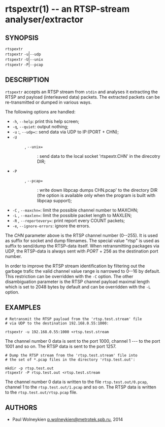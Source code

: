 rtspextr(1) -- an RTSP-stream analyser/extractor
======================================================

SYNOPSIS
--------

`rtspextr` <br>
`rtspextr` `-u`|`--udp` <br>
`rtspextr` `-U`|`--unix` <br>
`rtspextr` `-P`|`--pcap` <br>

DESCRIPTION
-----------

`rtspextr` accepts an RTSP stream from `stdin` and analyses it
extracting the RTSP and payload (interleaved data) packets. The
extracted packets can be re-transmitted or dumped in various ways.

The following options are handled:

* `-h`, `--help`:
    print this help screen;
* `-q`, `--quiet`:
    output nothing;
* `-u` <IP>:<PORT>, `--udp=`<IP>:<PORT>:
    send data via UDP to IP:(PORT + CHN);
* `-U` <DIR>, `--unix=`<DIR>:
    send data to the local socket 'rtspextr.CHN' in the direcotry DIR;
* `-P` <DIR>, `--pcap=`<DIR>:
    write down libpcap dumps CHN.pcap' to the directory DIR (the
    option is available only when the program is built with libpcap
    support);
* `-C` <MAXCHN>, `--maxchn=`<MAXCHN>:
    limit the possible channel number to MAXCHN;
* `-L` <MAXLEN>, `--maxlen=`<MAXLEN>:
    limit the possible packet length to MAXLEN;
* `-R` <COUNT>, `--reportevery=`<COUNT>:
    print report every COUNT packets;
* `-e`, `--ignore-errors`:
    ignore the errors.


The *CHN* parameter above is the RTSP channel number (0--255).
It is used as suffix for socket and dump filenames. The special value
"rtsp" is used as suffix to send/dump the RTSP-data itself. When
retransmitting packages via UDP, the RTSP-data is always sent with
*PORT* + 256 as the destination port number.

In order to improve the RTSP stream identification by filtering out
the garbage trafic the valid channel value range is narrowed to 0--16
by default. This restriction can be overridden with the `-C` option.
The other disambiguation parameter is the RTSP channel payload maximal
length which is set to 2048 bytes by default and can be overridden
with the `-L` option.


EXAMPLES
--------

    # Retransmit the RTSP payload from the 'rtsp.test.stream' file
    # via UDP to the destination 192.168.0.55:1000:
    
    rtspextr -u 192.168.0.55:1000 <rtsp.test.stream
    
The channel number 0 data is sent to the port 1000, channel 1 --- 
to the port 1001 and so on. The RTSP data is sent to the port 1257.

    # Dump the RTSP stream from the 'rtsp.test.stream' file into
    # the set of *.pcap files in the directory 'rtsp.test.out':
    
    mkdir -p rtsp.test.out
    rtspextr -P rtsp.test.out <rtsp.test.stream
    
The channel number 0 data is written to the file
`rtsp.test.out/0.pcap`, channel 1 to the `rtsp.test.out/1.pcap` and so
on. The RTSP data is written to the `rtsp.test.out/rtsp.pcap` file.


AUTHORS
-------

  * Paul Wolneykien <p.wolneykien@metrotek.spb.ru>, 2014
